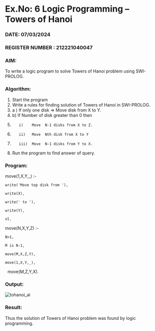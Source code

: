 # Ex.No: 6   Logic Programming – Towers of Hanoi
### DATE:  07/03/2024                                                                          
### REGISTER NUMBER :  212221040047
### AIM: 
To  write  a logic program  to solve Towers of Hanoi problem  using SWI-PROLOG. 
### Algorithm:
1. Start the program
2.  Write a rules for finding solution of Towers of Hanoi in SWI-PROLOG.
3.  a )	If only one disk  => Move disk from X to Y.
4.  b)	If Number of disk greater than 0 then
5.        i)	Move  N-1 disks from X to Z.
6.        ii)	Move  Nth disk from X to Y
7.        iii)	Move  N-1 disks from Y to X.
8. Run the program  to find answer of  query.

### Program:

move(1,X,Y,_) :-  

    write('Move top disk from '), 
    
    write(X), 
    
    write(' to '), 
    
    write(Y), 
    
    nl. 
    
move(N,X,Y,Z) :- 

    N>1, 
    
    M is N-1, 
    
    move(M,X,Z,Y), 
    
    move(1,X,Y,_), 
    
    move(M,Z,Y,X).



### Output:

![tohanoi_ai](https://github.com/DrUmaRaniV/AI_Lab_2023-24/assets/133135881/84af4768-e803-480c-b2c4-58070e9ba25a)




### Result:
Thus the solution of Towers of Hanoi problem was found by logic programming.
